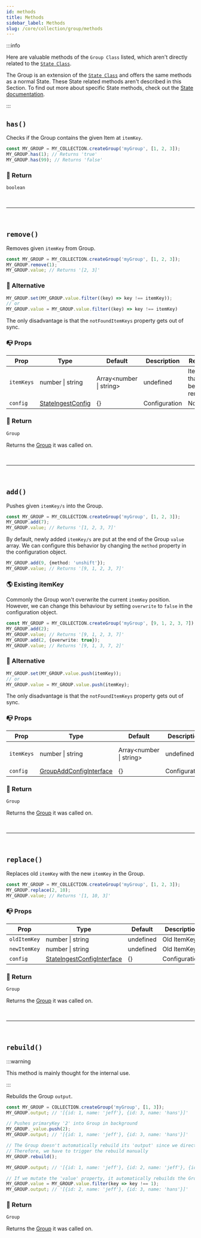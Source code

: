 ```yaml
---
id: methods
title: Methods
sidebar_label: Methods
slug: /core/collection/group/methods
---
```


:::info

Here are valuable methods of the `Group Class` listed,
which aren't directly related to the [`State Class`](../../state/Introduction.md).

The Group is an extension of the [`State Class`](../../state/Introduction.md)
and offers the same methods as a normal State.
These State related methods aren't described in this Section.
To find out more about specific State methods,
check out the [State documentation](../../state/Introduction.md).

:::

## `has()`

Checks if the Group contains the given Item at `itemKey`.
```ts {2,3}
const MY_GROUP = MY_COLLECTION.createGroup('myGroup', [1, 2, 3]);
MY_GROUP.has(1); // Returns 'true'
MY_GROUP.has(99); // Returns 'false'
```

### 📄 Return

```ts
boolean
```



<br />

---

<br />



## `remove()`

Removes given `itemKey` from Group.
```ts {2}
const MY_GROUP = MY_COLLECTION.createGroup('myGroup', [1, 2, 3]);
MY_GROUP.remove(1);
MY_GROUP.value; // Returns '[2, 3]'
```

### 🔄 Alternative

```ts
MY_GROUP.set(MY_GROUP.value.filter((key) => key !== itemKey));
// or
MY_GROUP.value = MY_GROUP.value.filter((key) => key !== itemKey)
```
The only disadvantage is that the `notFoundItemKeys` property gets out of sync.

### 📭 Props

| Prop                 | Type                                                                              | Default    | Description                                                                                   | Required |
|----------------------|-----------------------------------------------------------------------------------|------------|-----------------------------------------------------------------------------------------------|----------|
| `itemKeys`           | number \| string | Array<number \| string\>                                       | undefined  | ItemKey/s that will be removed                                                                | Yes      |
| `config`             | [StateIngestConfig](../../../../../Interfaces.md#stateingestconfig)               | {}         | Configuration                                                                                 | No       |

### 📄 Return

```ts
Group
```
Returns the [Group](./Introduction.md) it was called on.



<br />

---

<br />



## `add()`

Pushes given `itemKey/s` into the Group.
```ts {2}
const MY_GROUP = MY_COLLECTION.createGroup('myGroup', [1, 2, 3]);
MY_GROUP.add(7);
MY_GROUP.value; // Returns '[1, 2, 3, 7]'
```
By default, newly added `itemKey/s` are put at the end of the Group `value` array.
We can configure this behavior by changing the `method` property in the configuration object.
```ts 
MY_GROUP.add(9, {method: 'unshift'});
MY_GROUP.value; // Returns '[9, 1, 2, 3, 7]'
```

### 🌎 Existing itemKey
Commonly the Group won't overwrite the current `itemKey` position.
However, we can change this behaviour by setting `overwrite` to `false` in the configuration object.
```ts {4}
const MY_GROUP = MY_COLLECTION.createGroup('myGroup', [9, 1, 2, 3, 7]);
MY_GROUP.add(2); 
MY_GROUP.value; // Returns '[9, 1, 2, 3, 7]'
MY_GROUP.add(2, {overwrite: true}); 
MY_GROUP.value; // Returns '[9, 1, 3, 7, 2]'
```

### 🔄 Alternative

```ts
MY_GROUP.set(MY_GROUP.value.push(itemKey));
// or
MY_GROUP.value = MY_GROUP.value.push(itemKey);
```
The only disadvantage is that the `notFoundItemKeys` property gets out of sync.

### 📭 Props

| Prop                 | Type                                                                              | Default    | Description                                                                                   | Required |
|----------------------|-----------------------------------------------------------------------------------|------------|-----------------------------------------------------------------------------------------------|----------|
| `itemKeys`           | number \| string | Array<number \| string\>                                       | undefined  | ItemKey/s that will be added                                                                  | Yes      |
| `config`             | [GroupAddConfigInterface](../../../../../Interfaces.md#groupaddconfig)            | {}         | Configuration                                                                                 | No       |

### 📄 Return

```ts
Group
```
Returns the [Group](./Introduction.md) it was called on.



<br />

---

<br />



## `replace()`

Replaces old `itemKey` with the new `itemKey` in the Group.
```ts {2}
const MY_GROUP = MY_COLLECTION.createGroup('myGroup', [1, 2, 3]);
MY_GROUP.replace(2, 10);
MY_GROUP.value; // Returns '[1, 10, 3]'
```

### 📭 Props

| Prop                 | Type                                                                              | Default    | Description                                                                                   | Required |
|----------------------|-----------------------------------------------------------------------------------|------------|-----------------------------------------------------------------------------------------------|----------|
| `oldItemKey`         | number \| string                                                                  | undefined  | Old ItemKey                                                                                   | Yes      |
| `newItemKey`         | number \| string                                                                  | undefined  | Old ItemKey                                                                                   | Yes      |
| `config`             | [StateIngestConfigInterface](../../../../../Interfaces.md#stateingestconfig)      | {}         | Configuration                                                                                 | No       |

### 📄 Return

```ts
Group
```
Returns the [Group](./Introduction.md) it was called on.



<br />

---

<br />



## `rebuild()`

:::warning

This method is mainly thought for the internal use.

:::

Rebuilds the Group `output`.
```ts
const MY_GROUP = COLLECTION.createGroup('myGroup', [1, 3]);
MY_GROUP.output; // '[{id: 1, name: 'jeff'}, {id: 3, name: 'hans'}]'

// Pushes primaryKey '2' into Group in background
MY_GROUP._value.push(2);
MY_GROUP.output; // '[{id: 1, name: 'jeff'}, {id: 3, name: 'hans'}]'

// The Group doesn't automatically rebuild its 'output' since we directly mutate the internal '_value' property
// Therefore, we have to trigger the rebuild manually
MY_GROUP.rebuild();

MY_GROUP.output; // '[{id: 1, name: 'jeff'}, {id: 2, name: 'jeff'}, {id: 3, name: 'hans'}]'

// If we mutate the 'value' property, it automatically rebuilds the Group 'output'
MY_GROUP.value = MY_GROUP.value.filter(key => key !== 1);
MY_GROUP.output; // '[{id: 2, name: 'jeff'}, {id: 3, name: 'hans'}]'
```

### 📄 Return

```ts
Group
```
Returns the [Group](./Introduction.md) it was called on.
